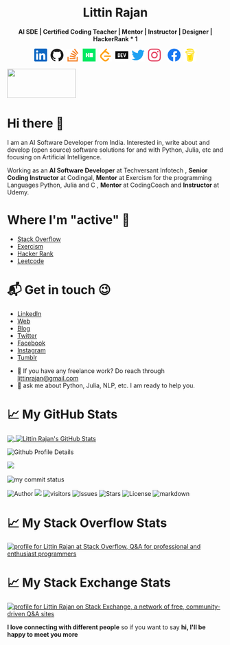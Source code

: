 <h1 align='center' style="color=blue;"> Littin Rajan </h1>
<p align='center'><b>AI SDE | Certified Coding Teacher | Mentor | Instructor | Designer | HackerRank * 1</b></p>

<p align='center'>
<a href="https://www.linkedin.com/in/littinrajan"><img height="30" src="https://github.com/littinrajan/littinrajan/blob/master/icons/linkedin.svg?raw=true"></a>&nbsp;
<a href="https://github.com/littinrajan"><img height="30" src="https://github.com/littinrajan/littinrajan/blob/master/icons/github.svg"></a>&nbsp;
<a href="https://stackoverflow.com/users/12266677/littin-rajan"><img height="30" src="https://github.com/littinrajan/littinrajan/blob/master/icons/stackoverflow.svg"></a>&nbsp;
<a href="https://www.hackerrank.com/littinrajan"><img height="30" src="https://github.com/littinrajan/littinrajan/blob/master/icons/hackerrank.svg"></a>&nbsp;
<a href="https://leetcode.com/littinrajan"><img height="30" src="https://github.com/littinrajan/littinrajan/blob/master/icons/leetcode.svg"></a>&nbsp;
<a href="https://dev.to/littinrajan"><img height="30" src="https://github.com/littinrajan/littinrajan/blob/master/icons/dev.svg"></a>&nbsp;
<a href="https://twitter.com/littinrajan"><img height="30" src="https://github.com/littinrajan/littinrajan/blob/master/icons/twitter.svg?raw=true"></a>&nbsp;
<a href="https://instagram.com/littinrajan_12"><img height="30" src="https://github.com/littinrajan/littinrajan/blob/master/icons/instagram.svg?raw=true"></a>&nbsp;&nbsp;&nbsp;
<a href="https://www.facebook.com/littin.rajan"><img height="30" src="https://github.com/littinrajan/littinrajan/blob/master/icons/facebook.svg"></a>&nbsp;
<a href="https://www.buymeacoffee.com/littinrajan"><img height="30" src="https://github.com/littinrajan/littinrajan/blob/master/icons/buymecoffee.svg?raw=true"></a>
</p>
<a href="https://www.teacheron.com/tutor-profile/4oLA?r=4oLA" target="_blank" style="display: inline-block;"><img src="https://www.teacheron.com/resources/assets/img/badges/proudToBeTeacher.png" style="width: 160px !important; height: 68px !important"></a>


# Hi there 👋

I am an AI Software Developer from India. Interested in, write about and develop (open source) software solutions for and with Python, Julia, etc and focusing on Artificial Intelligence.

Working as an **AI Software Developer** at Techversant Infotech
, **Senior Coding Instructor** at Codingal, **Mentor** at Exercism for the programming Languages Python, Julia and C
, **Mentor** at CodingCoach
and **Instructor** at Udemy.

# Where I'm "active" 🙂
* [Stack Overflow](https://stackoverflow.com/users/12266677/littin-rajan)
* [Exercism](https://exercism.io/profiles/littinrajan)
* [Hacker Rank](https://www.hackerrank.com/littinrajan)
* [Leetcode](https://leetcode.com/littinrajan)

# 📬 Get in touch 😉
* [LinkedIn](https://www.linkedin.com/in/littinrajan)
* [Web](https://littinrajan.wordpress.com)
* [Blog](https://www.dev.to/littinrajan)
* [Twitter](https://www.twitter.com/littinrajan)
* [Facebook](https://www.facebook.com/littin.rajan)
* [Instagram](https://www.instagram.com/littinrajan_12)
* [Tumblr](https://littinrajan.tumblr.com)

- 💼 If you have any freelance work? Do reach through [littinrajan@gmail.com](mailto:littinrajan@gmail.com)
- 💬 ask me about Python, Julia, NLP, etc. I am ready to help you.


# &#x1f4c8; My GitHub Stats 
<!--- Github stats Card --->
<a href="https://github.com/littinrajan/littinrajan">
  <img align="center" src="https://github-readme-stats.vercel.app/api/top-langs/?username=littinrajan&hide=java,html&title_color=ffffff&text_color=c9cacc&icon_color=2bbc8a&bg_color=1d1f21" />
</a>
<!--- Github stats Card --->
<a href="https://github.com/littinrajan/littinrajan">
  <img align="center" src="https://github-readme-stats.vercel.app/api?username=littinrajan&show_icons=true&line_height=27&count_private=true&title_color=ffffff&text_color=c9cacc&icon_color=2bbc8a&bg_color=1d1f21" alt="Littin Rajan's GitHub Stats" />
</a>

<!--- Github Profile Deatils Card --->
![Github Profile Details](http://github-profile-summary-cards.vercel.app/api/cards/profile-details?username=littinrajan&theme=github_dark)

<!--- Github Profile Deatils Card --->
<a href="https://github.com/littinrajan/littinrajan">
  <img src="http://github-profile-summary-cards.vercel.app/api/cards/profile-details?username=littinrajan&theme=github_dark">
<a>

<!--- Github PStreak Stats Card --->
<p align="left">
<img src="https://github-readme-streak-stats.herokuapp.com/?user=littinrajan&theme=ads-juicy-fresh&hide_border=true" alt="my commit status" width="49%" /> 
</p>

<!--- Github Barges --->
![Author](https://img.shields.io/badge/author-littinrajan-blue)
![](https://komarev.com/ghpvc/?username=littinrajan&color=blue&style=plastic&label=Profile+Views) 
![visitors](https://visitor-badge.glitch.me/badge?page_id=littinrajan.visitor-badge&left_color=blue&right_color=red) 
![Issues](https://img.shields.io/github/issues/littinrajan/littinrajan) 
![Stars](https://img.shields.io/github/stars/littinrajan/littinrajan) 
![License](https://img.shields.io/github/license/littinrajan/littinrajan) 
![markdown](https://img.shields.io/badge/Made%20with-Markdown-green)

<!--- Stack Overflow Stats --->
# &#x1f4c8; My Stack Overflow Stats
<a href="https://stackoverflow.com/users/12266677/littin-rajan"><img src="https://stackoverflow.com/users/flair/12266677.png?theme=dark" width="208" height="58" alt="profile for Littin Rajan at Stack Overflow, Q&amp;A for professional and enthusiast programmers" title="profile for Littin Rajan at Stack Overflow, Q&amp;A for professional and enthusiast programmers"></a>

<!--- Stack Exchange Stats --->
# &#x1f4c8; My Stack Exchange Stats
<a href="https://stackexchange.com/users/16959142"><img src="https://stackexchange.com/users/flair/16959142.png?theme=dark" width="208" height="58" alt="profile for Littin Rajan on Stack Exchange, a network of free, community-driven Q&amp;A sites" title="profile for Littin Rajan on Stack Exchange, a network of free, community-driven Q&amp;A sites"></a>

<!-- <a href="https://dev.to/littinrajan"><img src="https://d2fltix0v2e0sb.cloudfront.net/dev-badge.svg" alt="littinrajan's DEV Community Profile" height="30" width="30"></a> -->

<!-- ## Stargazers over time
[![Stargazers over time](https://starchart.cc/littinrajan/littinrajan.svg)](https://starchart.cc/littinrajan/littinrajan) -->

<b>I love connecting with different people</b> so if you want to say <b>hi, I'll be happy to meet you more</b>

